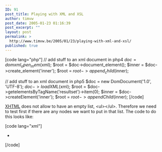 ```yaml
---
ID: 91
post_title: Playing with XML and XSL
author: timvw
post_date: 2005-01-23 01:16:39
post_excerpt: ""
layout: post
permalink: >
  http://www.timvw.be/2005/01/23/playing-with-xml-and-xsl/
published: true
---
```

[code lang="php"]
// add stuff to an xml document in php4
$doc = domxml_open_mem($xml);
$root = $doc->document_element();
$inner = $doc->create_element('inner');
$root = $root->append_child($inner);

// add stuff to an xml document in php5
$doc = new DomDocument('1.0', 'UTF-8');
$doc->loadXML($xml);
$root = $doc->getelementsByTagName('resultset')->item(0);
$inner = $doc->createElement('inner');
$root = $root->appendChild($inner);
[/code]
<p><a href="http://www.w3.org/TR/xhtml1/">XHTML</a> does not allow to have an empty list, &lt;ul&gt;&lt;/ul&gt;. Therefore we need to test first if there are any nodes we want to put in that list. The code to do this looks like:</p>
[code lang="xml"]
<xsl:for-each select="//resultset/entity">
  <div class="mainitem">
  <div class="maintitle"><xsl:value-of select="title"/></div>
  <div class="maincontent">
    <xsl:if test="count(items/item) &gt; 0">
      <ul>
        <xsl:for-each select="items/item">
        <li><a href="{link}"><xsl:value-of select="title"/></a></li>
        </xsl:for-each>
      </ul>
    </xsl:if>
  </div>
  </div>
</xsl:for-each>
[/code]